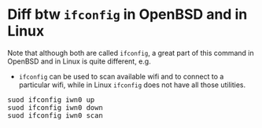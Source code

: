 # Diff btw <code>ifconfig</code> in OpenBSD and in Linux
Note that although both are called <code>ifconfig</code>, a great part of this command in OpenBSD
and in Linux is quite different, e.g.
- <code>ifconfig</code> can be used to scan available wifi and to connect to a particular wifi,
while in Linux <code>ifconfig</code> does not have all those utilities.

<pre>
suod ifconfig iwn0 up
suod ifconfig iwn0 down
suod ifconfig iwn0 scan
</pre>



